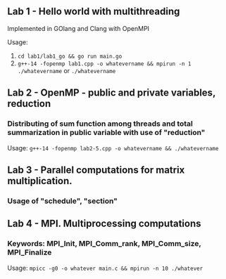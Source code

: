 ## Lab 1 - Hello world with multithreading
Implemented in GOlang and Clang with OpenMPI

Usage:
1. `cd lab1/lab1_go && go run main.go`
2. `g++-14 -fopenmp lab1.cpp -o whatevername && mpirun -n 1 ./whatevername` or `./whatevername`

## Lab 2 - OpenMP - public and private variables, reduction
### Distributing of sum function among threads and total summarization in public variable with use of "reduction"
Usage: `g++-14 -fopenmp lab2-5.cpp -o whatevername && ./whatevername`

## Lab 3 - Parallel computations for matrix multiplication.
### Usage of "schedule", "section"

## Lab 4 - MPI. Multiprocessing computations
### Keywords: MPI_Init, MPI_Comm_rank, MPI_Comm_size, MPI_Finalize
Usage: `mpicc -g0 -o whatever main.c && mpirun -n 10 ./whatever`
